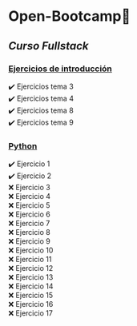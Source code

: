 # Open-Bootcamp📌 

## _Curso Fullstack_


### [Ejercicios de introducción](https://github.com/JGRoldan/Open-Bootcamp/tree/main/EjerciciosDeIntroduccion)
:heavy_check_mark: Ejercicios tema 3  
:heavy_check_mark: Ejercicios tema 4  
:heavy_check_mark: Ejercicios tema 8  
:heavy_check_mark: Ejercicios tema 9  

### [Python](https://github.com/JGRoldan/Open-Bootcamp/tree/main/Python)
:heavy_check_mark: Ejercicio 1  
:heavy_check_mark: Ejercicio 2  
:x: Ejercicio 3  
:x: Ejercicio 4  
:x: Ejercicio 5  
:x: Ejercicio 6  
:x: Ejercicio 7  
:x: Ejercicio 8  
:x: Ejercicio 9  
:x: Ejercicio 10  
:x: Ejercicio 11  
:x: Ejercicio 12  
:x: Ejercicio 13  
:x: Ejercicio 14  
:x: Ejercicio 15  
:x: Ejercicio 16  
:x: Ejercicio 17  
